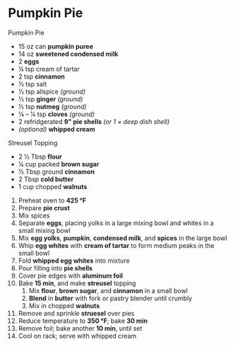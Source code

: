 # Pumpkin Pie

Pumpkin Pie
* 15 oz can **pumpkin puree**
* 14 oz **sweetened condensed milk**
* 2 **eggs**
* 1⁄4 tsp cream of tartar
* 2 tsp **cinnamon**
* 1⁄2 tsp salt
* 1⁄2 tsp allspice *(ground)*
* 1⁄2 tsp **ginger** *(ground)*
* 1⁄2 tsp **nutmeg** *(ground)*
* 1⁄8 – 1⁄4 tsp **cloves** *(ground)*
* 2 refridgerated **9" pie shells** *(or 1 × deep dish shell)*
* *(optional)* **whipped cream**

Streusel Topping

* 2 1⁄2 Tbsp **flour**
* 1⁄4 cup packed **brown sugar**
* 1⁄2 Tbsp ground **cinnamon**
* 2 Tbsp **cold butter**
* 1 cup chopped  **walnuts**

1. Preheat oven to **425 °F**
1. Prepare **pie crust**
1. Mix spices
1. Separate **eggs**, placing yolks in a large mixing bowl and whites in a small mixing bowl
1. Mix **egg yolks**, **pumpkin**, **condensed milk**, and **spices** in the large bowl
1. Whip **egg whites** with **cream of tartar** to form medium peaks in the small bowl
1. Fold **whipped egg whites** into mixture
1. Pour filling into **pie shells**
1. Cover pie edges with **aluminum foil**
1. Bake **15 min**, and make **streusel** topping
   1. Mix **flour**, **brown sugar**, and **cinnamon** in a small bowl
   1. **Blend** in **butter** with fork or pastry blender until crumbly
   1. Mix in chopped **walnuts**
1. Remove and sprinkle **struesel** over pies
1. Reduce temperature to **350 °F**; bake **30 min**
1. Remove foil; bake another **10 min**, until set
1. Cool on rack; serve with whipped cream
